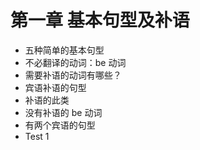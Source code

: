 # 第一章 基本句型及补语

* 五种简单的基本句型
* 不必翻译的动词：be 动词
* 需要补语的动词有哪些？
* 宾语补语的句型
* 补语的此类
* 没有补语的 be 动词
* 有两个宾语的句型
* Test 1
